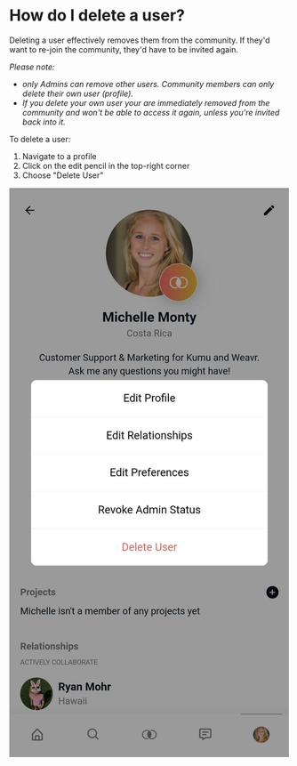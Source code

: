 # How do I delete a user?

Deleting a user effectively removes them from the community. If they'd want to re-join the community, they'd have to be invited again.

_Please note:_
- _only Admins can remove other users. Community members can only delete their own user (profile)._
- _If you delete your own user your are immediately removed from the community and won't be able to access it again, unless you're invited back into it._

To delete a user: 
1. Navigate to a profile
2. Click on the edit pencil in the top-right corner
3. Choose "Delete User"

![Phone screenshot of Delete User](/images/delete-user.jpg)
